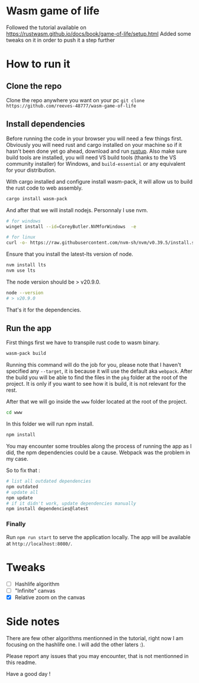 # Wasm game of life
Followed the tutorial available on https://rustwasm.github.io/docs/book/game-of-life/setup.html
Added some tweaks on it in order to push it a step further

# How to run it
## Clone the repo
Clone the repo anywhere you want on your pc
`git clone https://github.com/reeves-48777/wasm-game-of-life`

## Install dependencies
Before running the code in your browser you will need a few things first.
Obviously you will need rust and cargo installed on your machine so if it hasn't been done yet go ahead, download and run [rustup](https://rustup.rs/). Also make sure build tools are installed, you will need VS build tools (thanks to the VS community installer) for Windows, and `build-essential` or any equivalent for your distribution.

With cargo installed and configure install wasm-pack, it will allow us to build the rust code to web assembly.
```sh
cargo install wasm-pack
```

And after that we will install nodejs. Personnaly I use nvm.
```sh
# for windows
winget install --id=CoreyButler.NVMforWindows  -e

# for linux
curl -o- https://raw.githubusercontent.com/nvm-sh/nvm/v0.39.5/install.sh | bash
```

Ensure that you install the latest-lts version of node.
```sh
nvm install lts
nvm use lts
```
The node version should be > v20.9.0.
```sh
node --version
# > v20.9.0
```

That's it for the dependencies.

## Run the app
First things first we have to transpile rust code to wasm binary.
```sh
wasm-pack build
```
Running this command will do the job for you, please note that I haven't specified any `--target`, it is because it will use the default aka `webpack`. After the build you will be able to find the files in the `pkg` folder at the root of the project. It is only if you want to see how it is build, it is not relevant for the rest.

After that we will go inside the `www` folder located at the root of the project.
```sh
cd www
```

In this folder we will run npm install.
```sh
npm install
```

You may encounter some troubles along the process of running the app as I did, the npm dependencies could be a cause. Webpack was the problem in my case.

So to fix that :
```sh
# list all outdated dependencies
npm outdated
# update all
npm update
# if it didn't work, update dependencies manually
npm install dependencies@latest
```

### Finally
Run `npm run start` to serve the application locally.
The app will be available at `http://localhost:8080/`.

# Tweaks
- [ ] Hashlife algorithm
- [ ] "Infinite" canvas
- [x] Relative zoom on the canvas

# Side notes
There are few other algorithms mentionned in the tutorial, right now I am focusing on the hashlife one.
I will add the other laters :).

Please report any issues that you may encounter, that is not mentionned in this readme.

Have a good day !